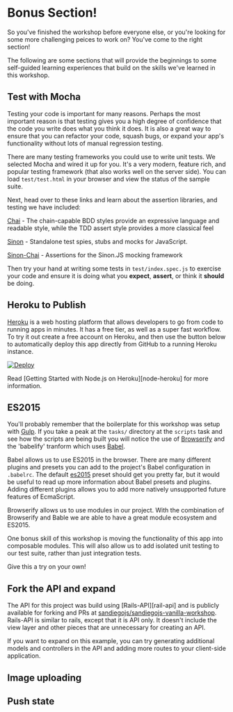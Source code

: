 # Bonus Section!

So you've finished the workshop before everyone else, or you're looking for some more challenging peices to work on? You've come to the right section!

The following are some sections that will provide the beginnings to some self-guided learning experiences that build on the skills we've learned in this workshop.

## Test with Mocha

Testing your code is important for many reasons.  Perhaps the most important reason is that testing gives you a high degree of confidence that the code you write does what you think it does.  It is also a great way to ensure that you can refactor your code, squash bugs, or expand your app's functionality without lots of manual regression testing.

There are many testing frameworks you could use to write unit tests. We selected Mocha and wired it up for you. It's a very modern, feature rich, and popular testing framework (that also works well on the server side).  You can load `test/test.html` in your browser and view the status of the sample suite.  

Next, head over to these links and learn about the assertion libraries, and testing  we have included:

[Chai][chai] - The chain-capable BDD styles provide an expressive language and readable style, while the TDD assert style provides a more classical feel

[Sinon][sinon] - Standalone test spies, stubs and mocks for JavaScript.

[Sinon-Chai][sinon-chai] - Assertions for the Sinon.JS mocking framework

Then try your hand at writing some tests in `test/index.spec.js` to exercise your code and ensure it is doing what you **expect**, **assert**, or think it **should** be doing.

## Heroku to Publish

[Heroku][heroku] is a web hosting platform that allows developers to go from code to running apps in minutes. It has a free tier, as well as a super fast workflow. To try it out create a free account on Heroku, and then use the button below to automatically deploy this app directly from GitHub to a running Heroku instance.

[![Deploy](https://www.herokucdn.com/deploy/button.svg)](https://heroku.com/deploy?template=https://github.com/sandiegojs/vanilla-browser-workshop)

Read [Getting Started with Node.js on Heroku][node-heroku] for more information.

## ES2015

You'll probably remember that the boilerplate for this workshop was setup with [Gulp][gulp]. If you take a peak at the `tasks/` directory at the `scripts` task and see how the scripts are being built you will notice the use of [Browserify][browserify] and the 'babelify' tranform which uses [Babel][babel].

Babel allows us to use ES2015 in the browser. There are many different plugins and presets you can add to the project's Babel configuration in `.babelrc`. The default [es2015][babel-es2015] preset should get you pretty far, but it would be useful to read up more information about Babel presets and plugins. Adding different plugins allows you to add more natively unsupported future features of EcmaScript.

Browserify allows us to use modules in our project. With the combination of Browserify and Bable we are able to have a great module ecosystem and ES2015.

One bonus skill of this workshop is moving the functionality of this app into composable modules. This will also allow us to add isolated unit testing to our test suite, rather than just integration tests.

Give this a try on your own!

## Fork the API and expand

The API for this project was build using [Rails-API][rail-api] and is publicly available for forking and PRs at [sandiegojs/sandiegojs-vanilla-workshop][sdjs-api]. Rails-API is similar to rails, except that it is API only. It doesn't include the view layer and other pieces that are unnecessary for creating an API.

If you want to expand on this example, you can try generating additional models and controllers in the API and adding more routes to your client-side application.

## Image uploading

## Push state

[babel]: http://babeljs.io
[babel-es2015]: https://babeljs.io/docs/plugins/preset-es2015/
[browserify]: http://browserify.org/
[chai]: http://chaijs.com/guide/styles/
[gulp]: http://gulpjs.com/
[heroku]: http://heroku.com
[json-api]: http://jsonapi.org/
[rails-api]: https://github.com/rails-api/rails-api
[sdjs-api]: http://github.com/sandiegojs/sandiegojs-vanilla-workshop
[sinon]: http://sinonjs.org/
[sinon-chai]: https://github.com/domenic/sinon-chai
